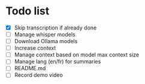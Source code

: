 # Todo list

- [x] Skip transcription if already done
- [ ] Manage whisper models
- [ ] Download Ollama models
- [ ] Increase context
- [ ] Manage context based on model max context size
- [ ] Manage lang (en/fr) for summaries
- [ ] README.md
- [ ] Record demo video
